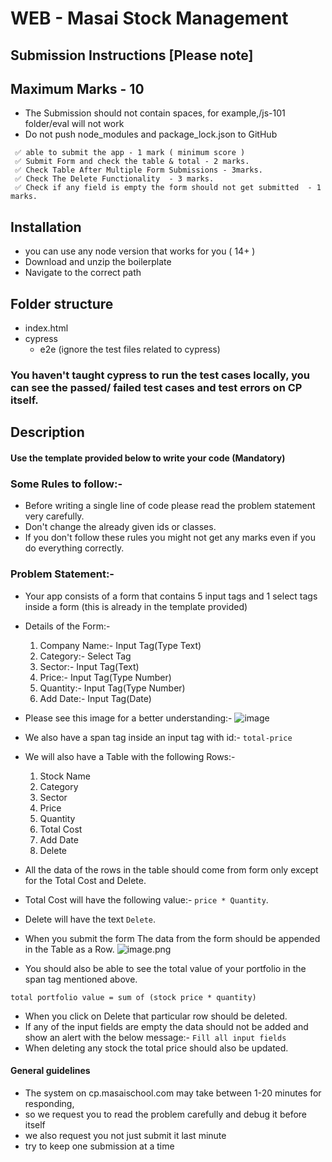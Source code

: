 # WEB - Masai Stock Management

## Submission Instructions [Please note]

## Maximum Marks - 10

- The Submission should not contain spaces, for example,/js-101 folder/eval will not work
- Do not push node_modules and package_lock.json to GitHub

```
 ✅ able to submit the app - 1 mark ( minimum score )
 ✅ Submit Form and check the table & total - 2 marks.
 ✅ Check Table After Multiple Form Submissions - 3marks.
 ✅ Check The Delete Functionality  - 3 marks.
 ✅ Check if any field is empty the form should not get submitted  - 1 marks.
```

## Installation

- you can use any node version that works for you ( 14+ )
- Download and unzip the boilerplate
- Navigate to the correct path

## Folder structure

- index.html
- cypress
  - e2e (ignore the test files related to cypress)

### You haven't taught cypress to run the test cases locally, you can see the passed/ failed test cases and test errors on CP itself.

## Description

#### Use the template provided below to write your code (Mandatory)

### Some Rules to follow:-

- Before writing a single line of code please read the problem statement very carefully.
- Don't change the already given ids or classes.
- If you don't follow these rules you might not get any marks even if you do everything correctly.

### Problem Statement:-

- Your app consists of a form that contains 5 input tags and 1 select tags inside a form (this is already in the template provided)
- Details of the Form:-
  1. Company Name:- Input Tag(Type Text)
  2. Category:- Select Tag
  3. Sector:- Input Tag(Text)
  4. Price:- Input Tag(Type Number)
  5. Quantity:- Input Tag(Type Number)
  6. Add Date:- Input Tag(Date)
- Please see this image for a better understanding:- ![image](https://masai-course.s3.ap-south-1.amazonaws.com/editor/uploads/2022-12-28/Screenshot%202022-12-28%20at%2010.57.18%20AM_895522.png)
- We also have a span tag inside an input tag with id:- `total-price`
- We will also have a Table with the following Rows:-
  1. Stock Name
  2. Category
  3. Sector
  4. Price
  5. Quantity
  6. Total Cost
  7. Add Date
  8. Delete
- All the data of the rows in the table should come from form only except for the Total Cost and Delete.
- Total Cost will have the following value:- `price * Quantity`.
- Delete will have the text `Delete`.
- When you submit the form The data from the form should be appended in the Table as a Row. ![image.png](https://masai-course.s3.ap-south-1.amazonaws.com/editor/uploads/2022-12-28/Screenshot%202022-12-28%20at%2010.58.01%20AM_397278.png)

- You should also be able to see the total value of your portfolio in the span tag mentioned above.

```
total portfolio value = sum of (stock price * quantity)
```

- When you click on Delete that particular row should be deleted.
- If any of the input fields are empty the data should not be added and show an alert with the below message:-
  `Fill all input fields`
- When deleting any stock the total price should also be updated.

#### General guidelines

- The system on cp.masaischool.com may take between 1-20 minutes for responding,
- so we request you to read the problem carefully and debug it before itself
- we also request you not just submit it last minute
- try to keep one submission at a time
